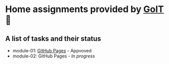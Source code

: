 # Home assignments provided by [GoIT](https://goit.ua/fullstackonline/) :school:

## A list of tasks and their status 
* module-01: [GitHub Pages](https://volodymyrtk.github.io/goit-markup-hw-01/index.html) - Appvoved
* module-02: GitHub Pages - _In progress_ 

